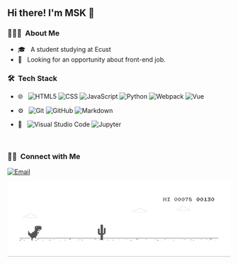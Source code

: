 ## Hi there! I'm MSK 👋

<h3> 👨🏻‍💻 &nbsp;About Me </h3>



- 🎓 &nbsp; A student studying at Ecust
- 💼 &nbsp; Looking for an opportunity about front-end job.


<h3> 🛠 &nbsp;Tech Stack</h3>

- 🌐 &nbsp;
  ![HTML5](https://img.shields.io/badge/-HTML5-E34F26?style=flat&logo=HTML5&logoColor=white)
  ![CSS](https://img.shields.io/badge/-CSS-007ACC?style=flat&logo=CSS3)
  ![JavaScript](https://img.shields.io/badge/-JavaScript-333333?style=flat&logo=javascript)
  ![Python](https://img.shields.io/badge/-Python-3776AB?style=flat&logo=python&logoColor=white)
  ![Webpack](https://img.shields.io/badge/-Webpack-75afcc?style=flat&logo=webpack)
  ![Vue](https://img.shields.io/badge/Vue-35495E?style=flat&logo=vuedotjs&logoColor=4FC08D)
  
- ⚙️ &nbsp;
  ![Git](https://img.shields.io/badge/-Git-f05032?style=flat&logo=git&logoColor=white)
  ![GitHub](https://img.shields.io/badge/-GitHub-181717?style=flat&logo=github)
  ![Markdown](https://img.shields.io/badge/-Markdown-333333?style=flat&logo=markdown)
- 🔧 &nbsp;
  ![Visual Studio Code](https://img.shields.io/badge/-Visual%20Studio%20Code-007ACC?style=flat&logo=visual-studio-code)
  ![Jupyter](https://img.shields.io/badge/-Jupyter-F37626?style=flat&logo=jupyter&logoColor=white)

<br/>

</p>


<h3> 🤝🏻 &nbsp;Connect with Me </h3>

<p>
<a href="msk123@foxmail.com"><img alt="Email" src="https://img.shields.io/badge/Email-msk123@foxmail.com-da282a"></a>
</p>

![Dino](https://raw.githubusercontent.com/sanket9006/sanket9006/master/dino.gif)
